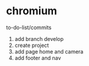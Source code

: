 # chromium

to-do-list/commits
1. add branch develop
2. create project
3. add page home and camera
3. add footer and nav
